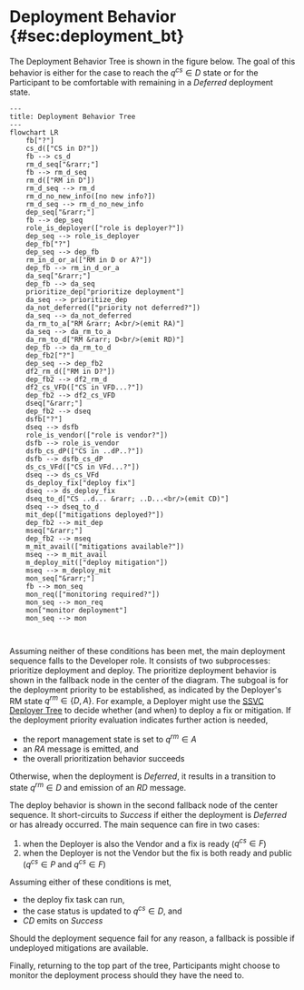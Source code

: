 # Deployment Behavior {#sec:deployment_bt}

The Deployment Behavior Tree is shown in the figure below.
The goal of this behavior is either for the case to reach the $q^{cs} \in D$ state or for the Participant to be
comfortable with remaining in a *Deferred* deployment state.

```mermaid
---
title: Deployment Behavior Tree
---
flowchart LR
    fb["?"]
    cs_d(["CS in D?"])
    fb --> cs_d
    rm_d_seq["&rarr;"]
    fb --> rm_d_seq
    rm_d(["RM in D"])
    rm_d_seq --> rm_d
    rm_d_no_new_info([no new info?])
    rm_d_seq --> rm_d_no_new_info
    dep_seq["&rarr;"]
    fb --> dep_seq
    role_is_deployer(["role is deployer?"])
    dep_seq --> role_is_deployer
    dep_fb["?"]
    dep_seq --> dep_fb
    rm_in_d_or_a(["RM in D or A?"])
    dep_fb --> rm_in_d_or_a
    da_seq["&rarr;"]
    dep_fb --> da_seq
    prioritize_dep["prioritize deployment"]
    da_seq --> prioritize_dep
    da_not_deferred(["priority not deferred?"])
    da_seq --> da_not_deferred
    da_rm_to_a["RM &rarr; A<br/>(emit RA)"]
    da_seq --> da_rm_to_a
    da_rm_to_d["RM &rarr; D<br/>(emit RD)"]
    dep_fb --> da_rm_to_d
    dep_fb2["?"]
    dep_seq --> dep_fb2
    df2_rm_d(["RM in D?"])
    dep_fb2 --> df2_rm_d
    df2_cs_VFD(["CS in VFD...?"])
    dep_fb2 --> df2_cs_VFD
    dseq["&rarr;"]
    dep_fb2 --> dseq
    dsfb["?"]
    dseq --> dsfb
    role_is_vendor(["role is vendor?"])
    dsfb --> role_is_vendor
    dsfb_cs_dP(["CS in ..dP..?"])
    dsfb --> dsfb_cs_dP
    ds_cs_VFd(["CS in VFd...?"])
    dseq --> ds_cs_VFd
    ds_deploy_fix["deploy fix"]
    dseq --> ds_deploy_fix
    dseq_to_d["CS ..d... &rarr; ..D...<br/>(emit CD)"]
    dseq --> dseq_to_d
    mit_dep(["mitigations deployed?"])
    dep_fb2 --> mit_dep
    mseq["&rarr;"]
    dep_fb2 --> mseq
    m_mit_avail(["mitigations available?"])
    mseq --> m_mit_avail
    m_deploy_mit(["deploy mitigation"])
    mseq --> m_deploy_mit
    mon_seq["&rarr;"]
    fb --> mon_seq
    mon_req(["monitoring required?"])
    mon_seq --> mon_req
    mon["monitor deployment"]
    mon_seq --> mon
    
    
```

Assuming neither of these conditions has been met, the main deployment sequence falls to the Developer role.
It consists of two subprocesses: prioritize deployment and deploy.
The prioritize deployment behavior is shown in the fallback node in the center of the diagram.
The subgoal is for the deployment priority to be established, as indicated by the Deployer's RM state $q^{rm} \in \{D,A\}$.
For example, a Deployer might use the [SSVC Deployer Tree](https://github.com/CERTCC/SSVC) to decide whether (and when) 
to deploy a fix or mitigation.
If the deployment priority evaluation indicates further action is needed,

- the report management state is set to $q^{rm} \in A$
- an $RA$ message is emitted, and 
- the overall prioritization behavior succeeds

Otherwise, when the deployment is *Deferred*, it results in a transition to state $q^{rm} \in D$ and
emission of an $RD$ message.

The deploy behavior is shown in the second fallback node of the center sequence.
It short-circuits to *Success* if either the deployment is *Deferred* or has already occurred.
The main sequence can fire in two cases:

1.  when the Deployer is also the Vendor and a fix is ready
    ($q^{cs} \in F$)
2.  when the Deployer is not the Vendor but the fix is both ready and
    public ($q^{cs} \in P$ and $q^{cs} \in F$)

Assuming either of these conditions is met,

- the deploy fix task can run, 
- the case status is updated to $q^{cs} \in D$, and 
- $CD$ emits on *Success*
 
Should the deployment sequence fail for any reason, a fallback is possible if undeployed mitigations are available.

Finally, returning to the top part of the tree, Participants might choose to monitor the deployment process should they 
have the need to.

